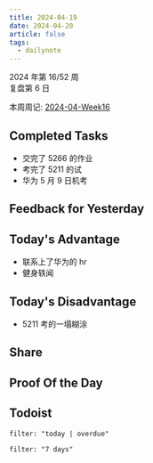```yaml
---
title: 2024-04-19
date: 2024-04-20
article: false
tags:
  - dailynote
---
```

  
2024 年第 16/52 周  
复盘第 6 日

本周周记: [2024-04-Week16](2024-04-Week16)

## Completed Tasks
- 交完了 5266 的作业
- 考完了 5211 的试
- 华为 5 月 9 日机考

## Feedback for Yesterday

## Today's Advantage
- 联系上了华为的 hr
- 健身轶闻

## Today's Disadvantage
- 5211 考的一塌糊涂

## Share

## Proof Of the Day

## Todoist
```todoist
filter: "today | overdue"
```
```todoist
filter: "7 days"
```